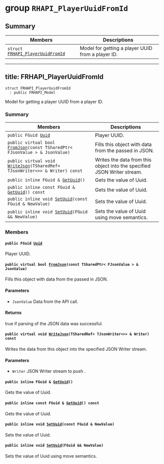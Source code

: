# group `RHAPI_PlayerUuidFromId` <a id="group__RHAPI__PlayerUuidFromId"></a>

## Summary

 Members                        | Descriptions                                
--------------------------------|---------------------------------------------
`struct `[`FRHAPI_PlayerUuidFromId`](#structFRHAPI__PlayerUuidFromId) | Model for getting a player UUID from a player ID.

---
title: FRHAPI_PlayerUuidFromId
---

```
struct FRHAPI_PlayerUuidFromId
  : public FRHAPI_Model
```

Model for getting a player UUID from a player ID.

### Summary

 Members                        | Descriptions                                
--------------------------------|---------------------------------------------
`public FGuid `[`Uuid`](#structFRHAPI__PlayerUuidFromId_1af3d1c98234ec394e36c4ac3ba7873ebc) | Player UUID.
`public virtual bool `[`FromJson`](#structFRHAPI__PlayerUuidFromId_1adb1e13d6594a5eec9b1a4560e5c1461a)`(const TSharedPtr< FJsonValue > & JsonValue)` | Fills this object with data from the passed in JSON.
`public virtual void `[`WriteJson`](#structFRHAPI__PlayerUuidFromId_1adbbd981030315743a99939a88fb7a51c)`(TSharedRef< TJsonWriter<>> & Writer) const` | Writes the data from this object into the specified JSON Writer stream.
`public inline FGuid & `[`GetUuid`](#structFRHAPI__PlayerUuidFromId_1a47a1e049d978c28ee4e97a26da4d49be)`()` | Gets the value of Uuid.
`public inline const FGuid & `[`GetUuid`](#structFRHAPI__PlayerUuidFromId_1ab17b92b34de1090d5a2b392882100ae1)`() const` | Gets the value of Uuid.
`public inline void `[`SetUuid`](#structFRHAPI__PlayerUuidFromId_1a7945727f5fc44c291c074abf9a481bf6)`(const FGuid & NewValue)` | Sets the value of Uuid.
`public inline void `[`SetUuid`](#structFRHAPI__PlayerUuidFromId_1a0bb1f33cc5fcfd48637816d197c7c65b)`(FGuid && NewValue)` | Sets the value of Uuid using move semantics.

### Members

#### `public FGuid `[`Uuid`](#structFRHAPI__PlayerUuidFromId_1af3d1c98234ec394e36c4ac3ba7873ebc) <a id="structFRHAPI__PlayerUuidFromId_1af3d1c98234ec394e36c4ac3ba7873ebc"></a>

Player UUID.

#### `public virtual bool `[`FromJson`](#structFRHAPI__PlayerUuidFromId_1adb1e13d6594a5eec9b1a4560e5c1461a)`(const TSharedPtr< FJsonValue > & JsonValue)` <a id="structFRHAPI__PlayerUuidFromId_1adb1e13d6594a5eec9b1a4560e5c1461a"></a>

Fills this object with data from the passed in JSON.

#### Parameters
* `JsonValue` Data from the API call.

#### Returns
true if parsing of the JSON data was successful.

#### `public virtual void `[`WriteJson`](#structFRHAPI__PlayerUuidFromId_1adbbd981030315743a99939a88fb7a51c)`(TSharedRef< TJsonWriter<>> & Writer) const` <a id="structFRHAPI__PlayerUuidFromId_1adbbd981030315743a99939a88fb7a51c"></a>

Writes the data from this object into the specified JSON Writer stream.

#### Parameters
* `Writer` JSON Writer stream to push .

#### `public inline FGuid & `[`GetUuid`](#structFRHAPI__PlayerUuidFromId_1a47a1e049d978c28ee4e97a26da4d49be)`()` <a id="structFRHAPI__PlayerUuidFromId_1a47a1e049d978c28ee4e97a26da4d49be"></a>

Gets the value of Uuid.

#### `public inline const FGuid & `[`GetUuid`](#structFRHAPI__PlayerUuidFromId_1ab17b92b34de1090d5a2b392882100ae1)`() const` <a id="structFRHAPI__PlayerUuidFromId_1ab17b92b34de1090d5a2b392882100ae1"></a>

Gets the value of Uuid.

#### `public inline void `[`SetUuid`](#structFRHAPI__PlayerUuidFromId_1a7945727f5fc44c291c074abf9a481bf6)`(const FGuid & NewValue)` <a id="structFRHAPI__PlayerUuidFromId_1a7945727f5fc44c291c074abf9a481bf6"></a>

Sets the value of Uuid.

#### `public inline void `[`SetUuid`](#structFRHAPI__PlayerUuidFromId_1a0bb1f33cc5fcfd48637816d197c7c65b)`(FGuid && NewValue)` <a id="structFRHAPI__PlayerUuidFromId_1a0bb1f33cc5fcfd48637816d197c7c65b"></a>

Sets the value of Uuid using move semantics.


